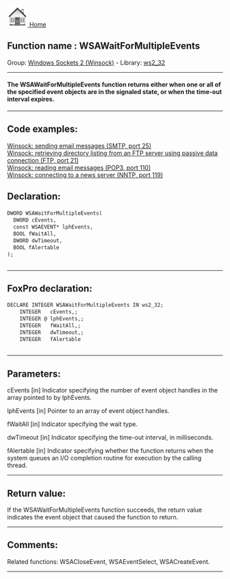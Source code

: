 [<img src="../../images/home.png"> Home ](https://github.com/VFPX/Win32API)  

## Function name : WSAWaitForMultipleEvents
Group: [Windows Sockets 2 (Winsock)](../../functions_group.md#Windows_Sockets_2_(Winsock))  -  Library: [ws2_32](../../../libraries.md#ws2_32)  
***  


#### The WSAWaitForMultipleEvents function returns either when one or all of the specified event objects are in the signaled state, or when the time-out interval expires.
***  


## Code examples:
[Winsock: sending email messages (SMTP, port 25)](../../samples/sample_385.md)  
[Winsock: retrieving directory listing from an FTP server using passive data connection (FTP, port 21)](../../samples/sample_386.md)  
[Winsock: reading email messages (POP3, port 110)](../../samples/sample_388.md)  
[Winsock: connecting to a news server (NNTP, port 119)](../../samples/sample_389.md)  

## Declaration:
```foxpro  
DWORD WSAWaitForMultipleEvents(
  DWORD cEvents,
  const WSAEVENT* lphEvents,
  BOOL fWaitAll,
  DWORD dwTimeout,
  BOOL fAlertable
);
  
```  
***  


## FoxPro declaration:
```foxpro  
DECLARE INTEGER WSAWaitForMultipleEvents IN ws2_32;
	INTEGER   cEvents,;
	INTEGER @ lphEvents,;
	INTEGER   fWaitAll,;
	INTEGER   dwTimeout,;
	INTEGER   fAlertable
  
```  
***  


## Parameters:
cEvents 
[in] Indicator specifying the number of event object handles in the array pointed to by lphEvents.

lphEvents 
[in] Pointer to an array of event object handles. 

fWaitAll 
[in] Indicator specifying the wait type.

dwTimeout 
[in] Indicator specifying the time-out interval, in milliseconds.

fAlertable 
[in] Indicator specifying whether the function returns when the system queues an I/O completion routine for execution by the calling thread.  
***  


## Return value:
If the WSAWaitForMultipleEvents function succeeds, the return value indicates the event object that caused the function to return.  
***  


## Comments:
Related functions: WSACloseEvent, WSAEventSelect, WSACreateEvent.  
  
***  

